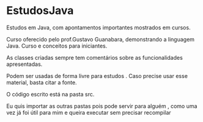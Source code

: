# EstudosJava
 Estudos em Java, com apontamentos importantes mostrados em cursos.

 Curso oferecido pelo prof.Gustavo Guanabara, demonstrando a linguagem Java. Curso e conceitos para iniciantes. 

 As classes criadas sempre tem comentários sobre as funcionalidades apresentadas.

 Podem ser usadas de forma livre para estudos . Caso precise usar esse material, basta citar a fonte.

 O código escrito está na pasta src.

 Eu quis importar as outras pastas pois pode servir para alguém , como uma vez já foi útil para mim e queira executar sem precisar recompilar
